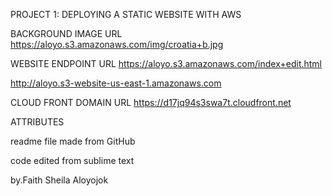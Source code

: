 PROJECT 1: DEPLOYING A STATIC WEBSITE WITH AWS

BACKGROUND IMAGE URL
https://aloyo.s3.amazonaws.com/img/croatia+b.jpg

WEBSITE ENDPOINT URL
https://aloyo.s3.amazonaws.com/index+edit.html

http://aloyo.s3-website-us-east-1.amazonaws.com


CLOUD FRONT DOMAIN URL
https://d17jq94s3swa7t.cloudfront.net

ATTRIBUTES

   readme file made from GitHub

   code edited from sublime text

by.Faith Sheila Aloyojok

